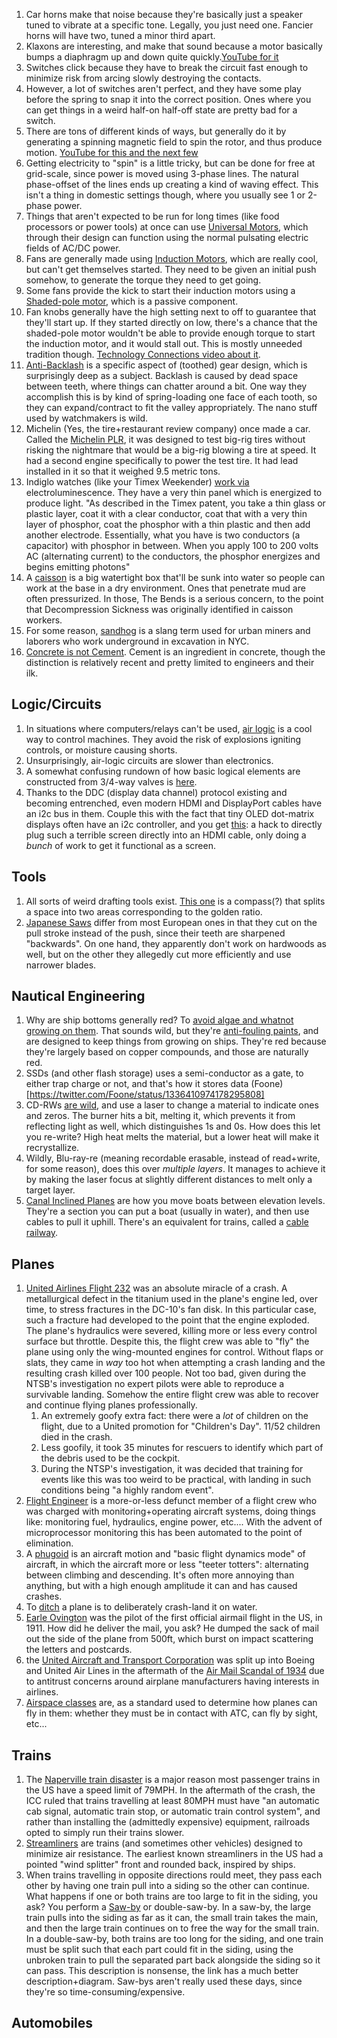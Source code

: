 1. Car horns make that noise because they're basically just a speaker tuned to vibrate at a specific tone. Legally, you just need one. Fancier horns will have two, tuned a minor third apart.
1. Klaxons are interesting, and make that sound because a motor basically bumps a diaphragm up and down quite quickly.[YouTube for it](https://www.youtube.com/watch?v=adD5oC2asXI)
1. Switches click because they have to break the circuit fast enough to minimize risk from arcing slowly destroying the contacts.
1. However, a lot of switches aren't perfect, and they have some play before the spring to snap it into the correct position. Ones where you can get things in a weird half-on half-off state are pretty bad for a switch.
1. There are tons of different kinds of ways, but generally do it by generating a spinning magnetic field to spin the rotor, and thus produce motion. [YouTube for this and the next few](https://www.youtube.com/watch?v=hQ3GW7lVBWY)
1. Getting electricity to "spin" is a little tricky, but can be done for free at grid-scale, since power is moved using 3-phase lines. The natural phase-offset of the lines ends up creating a kind of waving effect. This isn't a thing in domestic settings though, where you usually see 1 or 2-phase power.
1. Things that aren't expected to be run for long times (like food processors or power tools) at once can use [Universal Motors](https://en.wikipedia.org/wiki/Universal_motor), which through their design can function using the normal pulsating electric fields of AC/DC power.
1. Fans are generally made using [Induction Motors](https://en.wikipedia.org/wiki/Induction_motor), which are really cool, but can't get themselves started. They need to be given an initial push somehow, to generate the torque they need to get going.
1. Some fans provide the kick to start their induction motors using a [Shaded-pole motor](https://en.wikipedia.org/wiki/Shaded-pole_motor),  which is a passive component.
1. Fan knobs generally have the high setting next to off to guarantee that they'll start up. If they started directly on low, there's a chance that the shaded-pole motor wouldn't be able to provide enough torque to start the induction motor, and it would stall out. This is mostly unneeded tradition though. [Technology Connections video about it](https://www.youtube.com/watch?v=hQ3GW7lVBWY).
1. [Anti-Backlash](https://youtu.be/9JnP9qNtnIQ?t=531) is a specific aspect of (toothed) gear design, which is surprisingly deep as a subject. Backlash is caused by dead space between teeth, where things can chatter around a bit. One way they accomplish this is by kind of spring-loading one face of each tooth, so they can expand/contract to fit the valley appropriately. The nano stuff used by watchmakers is wild.
1. Michelin (Yes, the tire+restaurant review company) once made a car. Called the [Michelin PLR](https://en.wikipedia.org/wiki/Michelin_PLR), it was designed to test big-rig tires without risking the nightmare that would be a big-rig blowing a tire at speed. It had a second engine specifically to power the test tire. It had lead installed in it so that it weighed 9.5 metric tons.
1. Indiglo watches (like your Timex Weekender) [work via](https://electronics.howstuffworks.com/gadgets/clocks-watches/question296.htm) electroluminescence. They have a very thin panel which is energized to produce light. "As described in the Timex patent, you take a thin glass or plastic layer, coat it with a clear conductor, coat that with a very thin layer of phosphor, coat the phosphor with a thin plastic and then add another electrode. Essentially, what you have is two conductors (a capacitor) with phosphor in between. When you apply 100 to 200 volts AC (alternating current) to the conductors, the phosphor energizes and begins emitting photons"
1. A [caisson](https://en.wikipedia.org/wiki/Caisson_(engineering)) is a big watertight box that'll be sunk into water so people can work at the base in a dry environment. Ones that penetrate mud are often pressurized. In those, The Bends is a serious concern, to the point that Decompression Sickness was originally identified in caisson workers.
1. For some reason, [sandhog](https://en.wikipedia.org/wiki/Sandhog) is a slang term used for urban miners and laborers who work underground in excavation in NYC.
1. [Concrete is not Cement](https://www.merriam-webster.com/words-at-play/cement-vs-concrete-same-thing). Cement is an ingredient in concrete, though the distinction is relatively recent and pretty limited to engineers and their ilk.

## Logic/Circuits
1. In situations where computers/relays can't be used, [air logic](https://en.wikipedia.org/wiki/Pneumatics#Pneumatic_logic) is a cool way to control machines. They avoid the risk of explosions igniting controls, or moisture causing shorts.
1. Unsurprisingly, air-logic circuits are slower than electronics.
1. A somewhat confusing rundown of how basic logical elements are constructed from 3/4-way valves is [here](https://www.hydraulicspneumatics.com/technologies/pneumatic-valves/article/21122363/basics-of-pneumatic-logic).
1. Thanks to the DDC (display data channel) protocol existing and becoming entrenched, even modern HDMI and DisplayPort cables have an i2c bus in them. Couple this with the fact that tiny OLED dot-matrix displays often have an i2c controller, and you get [this](https://mitxela.com/projects/ddc-oled): a hack to directly plug such a terrible screen directly into an HDMI cable, only doing a *bunch* of work to get it functional as a screen.

## Tools
1. All sorts of weird drafting tools exist. [This one](https://youtu.be/PVQFvHuJHec?t=13://youtu.be/PVQFvHuJHec?t=131) is a compass(?) that splits a space into  two areas corresponding to the golden ratio.
1. [Japanese Saws](https://en.wikipedia.org/wiki/Japanese_saw) differ from most European ones in that they cut on the pull stroke instead of the push, since their teeth are sharpened "backwards". On one hand, they apparently don't work on hardwoods as well, but on the other they allegedly cut more efficiently and use narrower blades.

## Nautical Engineering
1. Why are ship bottoms generally red? To [avoid algae and whatnot growing on them](https://www.youtube.com/watch?v=-AdW030xQB4). That sounds wild, but they're [anti-fouling paints](https://en.wikipedia.org/wiki/Anti-fouling_paint), and are designed to keep things from growing on ships. They're red because they're largely based on copper compounds, and those are naturally red.
1. SSDs (and other flash storage) uses a semi-conductor as a gate, to either trap charge or not, and that's how it stores data (Foone)[https://twitter.com/Foone/status/1336410974178295808]
1. CD-RWs [are wild](https://twitter.com/Foone/status/1336413407503818752), and use a laser to change a material to indicate ones and zeros. The burner hits a bit, melting it, which prevents it from reflecting light as well, which distinguishes 1s and 0s. How does this let you re-write? High heat melts the material, but a lower heat will make it recrystallize. 
1. Wildly, Blu-ray-re (meaning recordable erasable, instead of read+write, for some reason), does this over *multiple layers*. It manages to achieve it by making the laser focus at slightly different distances to melt only a target layer.
1. [Canal Inclined Planes](https://en.wikipedia.org/wiki/Canal_inclined_plane) are how you move boats between elevation levels. They're a section you can put a boat (usually in water), and then use cables to pull it uphill. There's an equivalent for trains, called a [cable railway](https://en.wikipedia.org/wiki/Cable_railway).

## Planes
1. [United Airlines Flight 232](https://en.wikipedia.org/wiki/United_Airlines_Flight_232) was an absolute miracle of a crash. A metallurgical defect in the titanium used in the plane's engine led, over time, to stress fractures in the DC-10's fan disk. In this particular case, such a fracture had developed to the point that the engine exploded. The plane's hydraulics were severed, killing more or less every control surface but throttle. Despite this, the flight crew was able to "fly" the plane using only the wing-mounted engines for control. Without flaps or slats, they came in *way* too hot when attempting a crash landing and the resulting crash killed over 100 people. Not too bad, given during the NTSB's investigation no expert pilots were able to reproduce a survivable landing. Somehow the entire flight crew was able to recover and continue flying planes professionally.
    1. An extremely goofy extra fact: there were a *lot* of children on the flight, due to a United promotion for "Children's Day". 11/52 children died in the crash.
    1. Less goofily, it took 35 minutes for rescuers to identify which part of the debris used to be the cockpit.
    1. During the NTSP's investigation, it was decided that training for events like this was too weird to be practical, with landing in such conditions being "a highly random event".
1. [Flight Engineer](https://en.wikipedia.org/wiki/Flight_engineer) is a more-or-less defunct member of a flight crew who was charged with monitoring+operating aircraft systems, doing things like: monitoring fuel, hydraulics, engine power, etc.... With the advent of microprocessor monitoring this has been automated to the point of elimination.
1. A [phugoid](https://en.wikipedia.org/wiki/Phugoid) is an aircraft motion and "basic flight dynamics mode" of aircraft, in which the aircraft more or less "teeter totters": alternating between climbing and descending. It's often more annoying than anything, but with a high enough amplitude it can and has caused crashes.
1. To [ditch](https://en.wiktionary.org/wiki/ditch#Verb) a plane is to deliberately crash-land it on water.
1. [Earle Ovington](https://en.wikipedia.org/wiki/Earle_Ovington) was the pilot of the first official airmail flight in the US, in 1911. How did he deliver the mail, you ask? He dumped the sack of mail out the side of the plane from 500ft, which burst on impact scattering the letters and postcards.
1. the [United Aircraft and Transport Corporation](https://en.wikipedia.org/wiki/United_Aircraft_and_Transport_Corporation) was split up into Boeing and United Air Lines in the aftermath of the [Air Mail Scandal of 1934](https://en.wikipedia.org/wiki/Air_Mail_scandal) due to antitrust concerns around airplane manufacturers having interests in airlines.
1. [Airspace classes](https://en.wikipedia.org/wiki/Airspace_class) are, as a standard used to determine how planes can fly in them: whether they must be in contact with ATC, can fly by sight, etc...

## Trains
1. The [Naperville train disaster](https://en.wikipedia.org/wiki/Naperville_train_disaster) is a major reason most passenger trains in the US have a speed limit of 79MPH. In the aftermath of the crash, the ICC ruled that trains travelling at least 80MPH must have "an automatic cab signal, automatic train stop, or automatic train control system", and rather than installing the (admittedly expensive) equipment, railroads opted to simply run their trains slower.
1. [Streamliners](https://en.wikipedia.org/wiki/Streamliner) are trains (and sometimes other vehicles) designed to minimize air resistance. The earliest known streamliners in the US had a pointed "wind splitter" front and rounded back, inspired by ships.
1. When trains travelling in opposite directions rould meet, they pass each other by having one train pull into a siding so the other can continue. What happens if one or both trains are too large to fit in the siding, you ask? You perform a [Saw-by](https://www.trains.com/mrr/how-to/model-railroad-operations/how-a-saw-by-works/) or double-saw-by. In a saw-by, the large train pulls into the siding as far as it can, the small train takes the main, and then the large train continues on to free the way for the small train. In a double-saw-by, both trains are too long for the siding, and one train must be split such that each part could fit in the siding, using the unbroken train to pull the separated part back alongside the siding so it can pass. This description is nonsense, the link has a much better description+diagram. Saw-bys aren't really used these days, since they're so time-consuming/expensive.

## Automobiles
